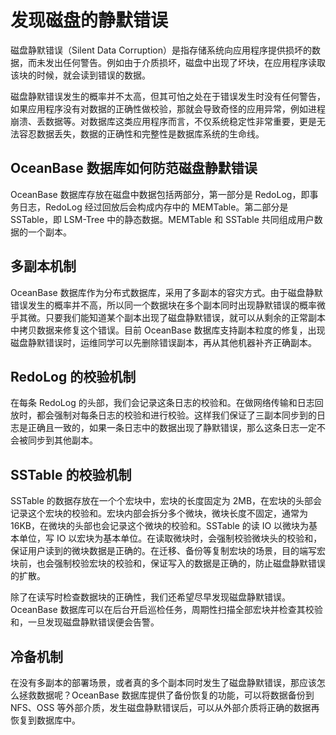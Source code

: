 # 发现磁盘的静默错误

磁盘静默错误（Silent Data Corruption）是指存储系统向应用程序提供损坏的数据，而未发出任何警告。例如由于介质损坏，磁盘中出现了坏块，在应用程序读取该块的时候，就会读到错误的数据。

磁盘静默错误发生的概率并不太高，但其可怕之处在于错误发生时没有任何警告，如果应用程序没有对数据的正确性做校验，那就会导致奇怪的应用异常，例如进程崩溃、丢数据等。对数据库这类应用程序而言，不仅系统稳定性非常重要，更是无法容忍数据丢失，数据的正确性和完整性是数据库系统的生命线。

## OceanBase 数据库如何防范磁盘静默错误

OceanBase 数据库存放在磁盘中数据包括两部分，第一部分是 RedoLog，即事务日志，RedoLog 经过回放后会构成内存中的 MEMTable。第二部分是 SSTable，即 LSM-Tree 中的静态数据。MEMTable 和 SSTable 共同组成用户数据的一个副本。

## 多副本机制

OceanBase 数据库作为分布式数据库，采用了多副本的容灾方式。由于磁盘静默错误发生的概率并不高，所以同一个数据块在多个副本同时出现静默错误的概率微乎其微。只要我们能知道某个副本出现了磁盘静默错误，就可以从剩余的正常副本中拷贝数据来修复这个错误。目前 OceanBase 数据库支持副本粒度的修复，出现磁盘静默错误时，运维同学可以先删除错误副本，再从其他机器补齐正确副本。

## RedoLog 的校验机制

在每条 RedoLog 的头部，我们会记录这条日志的校验和。在做网络传输和日志回放时，都会强制对每条日志的校验和进行校验。这样我们保证了三副本同步到的日志是正确且一致的，如果一条日志中的数据出现了静默错误，那么这条日志一定不会被同步到其他副本。

## SSTable 的校验机制

SSTable 的数据存放在一个个宏块中，宏块的长度固定为 2MB，在宏块的头部会记录这个宏块的校验和。宏块内部会拆分多个微块，微块长度不固定，通常为 16KB，在微块的头部也会记录这个微块的校验和。SSTable 的读 IO 以微块为基本单位，写 IO 以宏块为基本单位。在读取微块时，会强制校验微块头的校验和，保证用户读到的微块数据是正确的。在迁移、备份等复制宏块的场景，目的端写宏块前，也会强制校验宏块的校验和，保证写入的数据是正确的，防止磁盘静默错误的扩散。

除了在读写时检查数据块的正确性，我们还希望尽早发现磁盘静默错误。OceanBase 数据库可以在后台开启巡检任务，周期性扫描全部宏块并检查其校验和，一旦发现磁盘静默错误便会告警。

## 冷备机制

在没有多副本的部署场景，或者真的多个副本同时发生了磁盘静默错误，那应该怎么拯救数据呢？OceanBase 数据库提供了备份恢复的功能，可以将数据备份到 NFS、OSS 等外部介质，发生磁盘静默错误后，可以从外部介质将正确的数据再恢复到数据库中。
